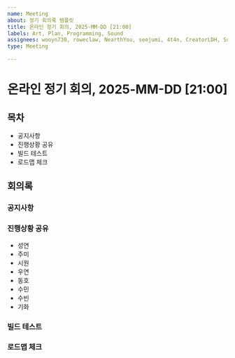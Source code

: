 ```yaml
---
name: Meeting
about: 정기 회의록 템플릿
title: 온라인 정기 회의, 2025-MM-DD [21:00]
labels: Art, Plan, Programming, Sound
assignees: wooyn730, roweclaw, NearthYou, seojumi, 4t4n, CreatorLDH, Sumindd, Songkihwa
type: Meeting

---
```


# 온라인 정기 회의, 2025-MM-DD [21:00]

## 목차
- 공지사항
- 진행상황 공유
- 빌드 테스트
- 로드맵 체크

## 회의록

### 공지사항

### 진행상황 공유
- 성연
- 주미
- 시원
- 우연
- 동호
- 수민
- 수빈
- 기화

### 빌드 테스트

### 로드맵 체크
